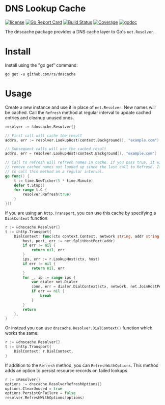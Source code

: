# DNS Lookup Cache

[![license](http://img.shields.io/badge/license-MIT-red.svg?style=flat)](https://raw.githubusercontent.com/rs/dnscache/master/LICENSE)
[![Go Report Card](https://goreportcard.com/badge/github.com/rs/dnscache)](https://goreportcard.com/report/github.com/rs/dnscache)
[![Build Status](https://travis-ci.org/rs/dnscache.svg?branch=master)](https://travis-ci.org/rs/dnscache)
[![Coverage](http://gocover.io/_badge/github.com/rs/dnscache)](http://gocover.io/github.com/rs/dnscache)
[![godoc](http://img.shields.io/badge/godoc-reference-blue.svg?style=flat)](https://godoc.org/github.com/rs/dnscache)

The dnscache package provides a DNS cache layer to Go's `net.Resolver`.

# Install

Install using the "go get" command:

```
go get -u github.com/rs/dnscache
```

# Usage

Create a new instance and use it in place of `net.Resolver`. New names will be cached. Call the `Refresh` method at regular interval to update cached entries and cleanup unused ones.

```go
resolver := &dnscache.Resolver{}

// First call will cache the result
addrs, err := resolver.LookupHost(context.Background(), "example.com")

// Subsequent calls will use the cached result
addrs, err = resolver.LookupHost(context.Background(), "example.com")

// Call to refresh will refresh names in cache. If you pass true, it will also
// remove cached names not looked up since the last call to Refresh. It is a good idea
// to call this method on a regular interval.
go func() {
    t := time.NewTicker(5 * time.Minute)
    defer t.Stop()
    for range t.C {
        resolver.Refresh(true)
    }
}()
```

If you are using an `http.Transport`, you can use this cache by specifying a `DialContext` function:

```go
r := &dnscache.Resolver{}
t := &http.Transport{
    DialContext: func(ctx context.Context, network string, addr string) (conn net.Conn, err error) {
        host, port, err := net.SplitHostPort(addr)
        if err != nil {
            return nil, err
        }
        ips, err := r.LookupHost(ctx, host)
        if err != nil {
            return nil, err
        }
        for _, ip := range ips {
            var dialer net.Dialer
            conn, err = dialer.DialContext(ctx, network, net.JoinHostPort(ip, port))
            if err == nil {
                break
            }
        }
        return
    },
}
```
Or instead you can use `dnscache.Resolver.DialContext()` function which works the same:
```go
r := &dnscache.Resolver{}
t := &http.Transport{
    DialContext: r.DialContext,
}
```

If addition to the `Refresh` method, you can `RefreshWithOptions`. This method adds an option to persist resource records
on failed lookups
```go
r := &Resolver{}
options := dnscache.ResolverRefreshOptions{}
options.ClearUnused = true
options.PersistOnFailure = false
resolver.RefreshWithOptions(options)
```
